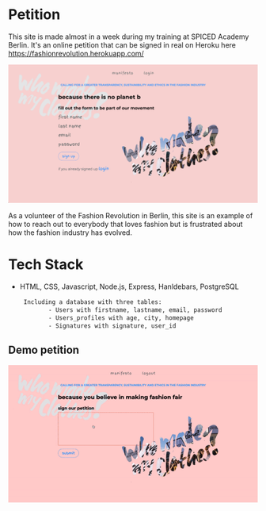 # Petition

This site is made almost in a week during my training at SPICED Academy Berlin. It's an online petition that can be signed in real on Heroku here https://fashionrevolution.herokuapp.com/

![Alt Text](demo-pics-gifs/petition.png)

As a volunteer of the Fashion Revolution in Berlin, this site is an example of how to reach out to everybody that loves fashion but is frustrated about how the fashion industry has evolved.

# Tech Stack

* HTML, CSS, Javascript, Node.js, Express, Hanldebars, PostgreSQL

       Including a database with three tables:
              - Users with firstname, lastname, email, password
              - Users_profiles with age, city, homepage
              - Signatures with signature, user_id

## Demo petition

![Alt Text](demo-pics-gifs/signing.gif)
